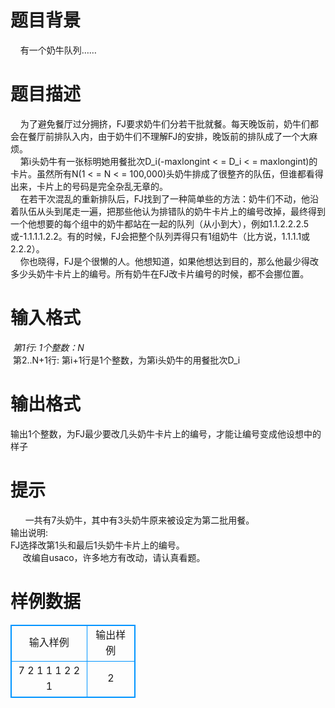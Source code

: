 # 

 
 # 题目背景 
&nbsp;&nbsp;&nbsp;&nbsp;有一个奶牛队列…… 

 
 # 题目描述 
&nbsp;&nbsp;&nbsp;&nbsp;为了避免餐厅过分拥挤，FJ要求奶牛们分若干批就餐。每天晚饭前，奶牛们都会在餐厅前排队入内，由于奶牛们不理解FJ的安排，晚饭前的排队成了一个大麻烦。<BR>&nbsp;&nbsp;&nbsp;&nbsp;第i头奶牛有一张标明她用餐批次D_i(-maxlongint&nbsp;&lt;&nbsp;=&nbsp;D_i&nbsp;&lt;&nbsp;=&nbsp;maxlongint)的卡片。虽然所有N(1&nbsp;&lt;&nbsp;=&nbsp;N&nbsp;&lt;&nbsp;=&nbsp;100,000)头奶牛排成了很整齐的队伍，但谁都看得出来，卡片上的号码是完全杂乱无章的。<BR>&nbsp;&nbsp;&nbsp;&nbsp;在若干次混乱的重新排队后，FJ找到了一种简单些的方法：奶牛们不动，他沿着队伍从头到尾走一遍，把那些他认为排错队的奶牛卡片上的编号改掉，最终得到一个他想要的每个组中的奶牛都站在一起的队列（从小到大），例如1.1.2.2.2.5或-1.1.1.1.2.2。有的时候，FJ会把整个队列弄得只有1组奶牛（比方说，1.1.1.1或2.2.2）。<BR>&nbsp;&nbsp;&nbsp;&nbsp;你也晓得，FJ是个很懒的人。他想知道，如果他想达到目的，那么他最少得改多少头奶牛卡片上的编号。所有奶牛在FJ改卡片编号的时候，都不会挪位置。<BR> 

 
 # 输入格式 
*&nbsp;第1行:&nbsp;1个整数：N<BR>*&nbsp;第2..N+1行:&nbsp;第i+1行是1个整数，为第i头奶牛的用餐批次D_i<BR> 

 
 # 输出格式 
输出1个整数，为FJ最少要改几头奶牛卡片上的编号，才能让编号变成他设想中的样子<BR> 

 
 # 提示 
&nbsp;&nbsp;&nbsp;&nbsp;&nbsp;&nbsp;一共有7头奶牛，其中有3头奶牛原来被设定为第二批用餐。<BR>输出说明:<BR>FJ选择改第1头和最后1头奶牛卡片上的编号。<BR>&nbsp;&nbsp;&nbsp;&nbsp;&nbsp;改编自usaco，许多地方有改动，请认真看题。<BR> 
# 样例数据
<style>
        table,table tr th, table tr td { border:1px solid #0094ff; }
        table { width: 200px; min-height: 25px; line-height: 25px; text-align: center; border-collapse: collapse;}   
    </style>
<table>
	<tr>
		<td>输入样例</td>
		<td>输出样例</td>
	</tr>
<tr><td>7
2
1
1
1
2
2
1
</td><td>2
</td></tr></table>
